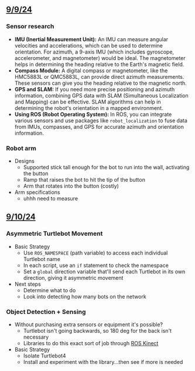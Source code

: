 ## <u>9/9/24</u>

### Sensor research
- **IMU (Inertial Measurement Unit):** An IMU can measure angular velocities and accelerations, which can be used to determine orientation. For azimuth, a 9-axis IMU (which includes gyroscope, accelerometer, and magnetometer) would be ideal. The magnetometer helps in determining the heading relative to the Earth's magnetic field.
- **Compass Module:** A digital compass or magnetometer, like the HMC5883L or QMC5883L, can provide direct azimuth measurements. These sensors can give you the heading relative to the magnetic north.
- **GPS and SLAM:** If you need more precise positioning and azimuth information, combining GPS data with SLAM (Simultaneous Localization and Mapping) can be effective. SLAM algorithms can help in determining the robot's orientation in a mapped environment.
- **Using ROS (Robot Operating System):** In ROS, you can integrate various sensors and use packages like `robot_localization` to fuse data from IMUs, compasses, and GPS for accurate azimuth and orientation information.

### Robot arm
- Designs
	- Supported stick tall enough for the bot to run into the wall, activating the button
	- Ramp that raises the bot to hit the tip of the button
	- Arm that rotates into the button (costly)
- Arm specifications
	- uhhh need to measure

## <u>9/10/24</u>
### Asymmetric Turtlebot Movement
- Basic Strategy
	- Use `ROS_NAMESPACE` (path variable) to access each individual Turtlebot name
	- In each script, use an `if` statement to check the namespace
	- Set a `global` direction variable that'll send each Turtlebot in its own direction, giving it asymmetric movement
- Next steps
	- Determine what to do
	- Look into detecting how many bots on the network
	
### Object Detection + Sensing
- Without purchasing extra sensors or equipment it's possible?
	- Turtlebot isn't going backwards, so 180 deg for the back isn't necessary
	- Libraries to do this exact sort of job through [ROS Kinect](https://docs.ros.org/en/kinetic/api/moveit_tutorials/html/doc/getting_started/getting_started.html)
- Basic Strategy
	- Isolate Turtlebot4
	- Install and experiment with the library...then see if more is needed
